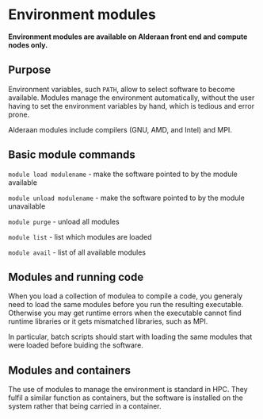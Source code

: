 # Environment modules

**Environment modules are available on Alderaan front end and compute nodes only.**

## Purpose

Environment variables, such `PATH`, allow to select software to become available.
Modules manage the environment automatically, without the user having to set the 
environment variables by hand, which is tedious and error prone. 

Alderaan modules include compilers (GNU, AMD, and Intel) and MPI.

## Basic module commands

`module load modulename` - make the software pointed to by the module available

`module unload modulename` - make the software pointed to by the module unavailable

`module purge` -  unload all modules

`module list`  - list which modules are loaded

`module avail` - list of all available modules

## Modules and running code

When you load a collection of modulea to compile a code, you generaly need to load
the same modules before you run the resulting executable. Otherwise you may get
runtime errors when the executable cannot find runtime libraries or it gets
mismatched libraries, such as MPI.

In particular, batch scripts should start with loading the same modules that
were loaded before buiding the software.  

## Modules and containers

The use of modules to manage the environment is standard in HPC. They fulfil a
similar function as containers, but the software is installed on the system rather
that being carried in a container. 
